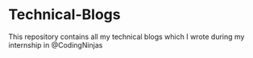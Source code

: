 # Technical-Blogs
This repository contains all my technical blogs which I wrote during my internship in @CodingNinjas
